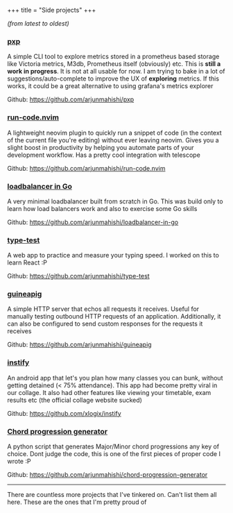 +++
title = "Side projects"
+++

_(from latest to oldest)_

### [pxp](https://github.com/arjunmahishi/pxp)

A simple CLI tool to explore metrics stored in a prometheus based storage like
Victoria metrics, M3db, Prometheus itself (obviously) etc. This is **still a
work in progress**. It is not at all usable for now. I am trying to bake in a
lot of suggestions/auto-complete to improve the UX of **exploring** metrics. If
this works, it could be a great alternative to using grafana's metrics explorer

Github: https://github.com/arjunmahishi/pxp

### [run-code.nvim](https://arjunmahishi.com/run-code.nvim/)

A lightweight neovim plugin to quickly run a snippet of code (in the context of the current
file you're editing) without ever leaving neovim. Gives you a slight boost in productivity by
helping you automate parts of your development workflow. Has a pretty cool integration with telescope

Github: https://github.com/arjunmahishi/run-code.nvim

### [loadbalancer in Go](https://github.com/arjunmahishi/loadbalancer-in-go)

A very minimal loadbalancer built from scratch in Go. This was build only to
learn how load balancers work and also to exercise some Go skills

Github: https://github.com/arjunmahishi/loadbalancer-in-go

### [type-test](https://arjunmahishi.com/type-test/)

A web app to practice and measure your typing speed. I worked on this to learn React :P

Github: https://github.com/arjunmahishi/type-test

### [guineapig](https://github.com/arjunmahishi/guineapig)

A simple HTTP server that echos all requests it receives. Useful for manually
testing outbound HTTP requests of an application. Additionally, it can also be
configured to send custom responses for the requests it receives 

Github: https://github.com/arjunmahishi/guineapig

### [instify](https://github.com/xlogix/instify)

An android app that let's you plan how many classes you can bunk, without
getting detained (< 75% attendance). This app had become pretty viral in our
collage. It also had other features like viewing your timetable, exam results
etc (the official collage website sucked)

Github: https://github.com/xlogix/instify

### [Chord progression generator](https://github.com/arjunmahishi/chord-progression-generator)

A python script that generates Major/Minor chord progressions any key of
choice. Dont judge the code, this is one of the first pieces of proper code I
wrote :P

Github: https://github.com/arjunmahishi/chord-progression-generator

---

There are countless more projects that I've tinkered on. Can't list them all here. These are the ones that I'm pretty proud of
